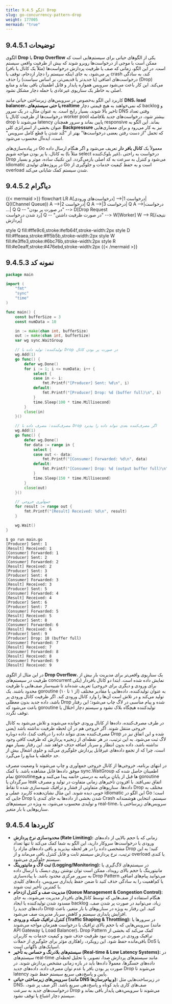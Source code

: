 ```yaml
---
title: 9.4.5 الگو Drop
slug: go-concurrency-pattern-drop
weight: 177005
mermaid: "true"
---
```



## 9.4.5.1 توضیحات

الگوی **Drop** یا **Drop Overflow** یکی از الگوهای حیاتی برای سیستم‌هایی است که ممکن است با موجی از درخواست‌ها روبرو شوند که بیش از ظرفیت واقعی سیستم است. در این الگو، زمانی که صف یا ظرفیت پردازش درخواست‌ها (مثلاً یک کانال یا بافر) پر می‌شود، به جای اینکه سیستم را دچار ازدحام، توقف یا crash کند، به سادگی درخواست‌های اضافی (یا جدیدتر یا قدیمی‌تر، بر اساس سیاست) را حذف (Drop) می‌کند. این کار باعث می‌شود سرویس همواره پایدار و قابل اطمینان باقی بماند و منابع اصلی به خاطر یک سناریوی غیرعادی یا حمله دچار مشکل نشود.

کاربرد این الگو به‌خصوص در سرویس‌های زیرساختی حیاتی مانند **DNS، load balancer، یا حتی سیستم‌های realtime** که نمی‌خواهند به هیچ قیمتی دچار backlog و تاخیر بالا شوند، بسیار رایج است. به عنوان مثال، در یک سرور DNS وقتی تعداد درخواست‌ها از ظرفیت کانال یا worker pool بیشتر شود، درخواست‌های جدید بلافاصله drop می‌شوند تا latency پایین بماند و سرور همچنان responsive بماند. این الگو به عنوان بخشی از استراتژی کلی **Backpressure** نیز به کار می‌رود و برای معماری‌هایی که تحمل "از دست رفتن بعضی درخواست‌ها" بهتر از "کُند شدن یا قطع کامل سرویس" است، ایده‌آل محسوب می‌شود.

در پیاده‌سازی‌های Go معمولاً یک **کانال بافر دار** تعریف می‌شود و اگر هنگام ارسال داده به کانال، با پر بودن مواجه شویم (مثلاً با select غیر بلوک‌کننده)، درخواست به راحتی Drop می‌شود و کنترل به سرعت به کد اصلی بازمی‌گردد. این تکنیک ساده، موثر و بسیار idiomatic در پروژه‌های تولیدی Go است و به حفظ کیفیت خدمات و جلوگیری از overload شدن سیستم کمک شایانی می‌کند.

## 9.4.5.2 دیاگرام

{{< mermaid >}}
flowchart LR
A[درخواست‌های ورودی] -->|درخواست 1| Q((Channel Queue))
A -->|درخواست 2| Q
A -->|درخواست 3| Q
A -->|درخواست ...| Q
Q -- "در صورت پر بودن" --> D[Drop Request<br/>رد شدن درخواست]
Q -- "در صورت ظرفیت داشتن" --> W[Worker]
W --> R[نتیجه/پردازش]

style Q fill:#ffe9c6,stroke:#efb64f,stroke-width:2px
style D fill:#ffeaea,stroke:#ff5b5b,stroke-width:2px
style W fill:#e3ffe3,stroke:#6bc76b,stroke-width:2px
style R fill:#e0eaff,stroke:#476ebd,stroke-width:2px
{{< /mermaid >}}

## 9.4.5.3 نمونه کد

```go
package main

import (
	"fmt"
	"sync"
	"time"
)

func main() {
	const bufferSize = 3
	const numData = 10

	in := make(chan int, bufferSize)
	out := make(chan int, bufferSize)
	var wg sync.WaitGroup

	// تولیدکننده: تولید داده با Drop در صورت پر بودن کانال
	wg.Add(1)
	go func() {
		defer wg.Done()
		for i := 1; i <= numData; i++ {
			select {
			case in <- i:
				fmt.Printf("[Producer] Sent: %d\n", i)
			default:
				fmt.Printf("[Producer] Drop: %d (buffer full)\n", i)
			}
			time.Sleep(100 * time.Millisecond)
		}
		close(in)
	}()

	// مصرف‌کننده: مصرف داده با Drop اگر مصرف‌کننده بعدی نتواند داده را بپذیرد
	wg.Add(1)
	go func() {
		defer wg.Done()
		for data := range in {
			select {
			case out <- data:
				fmt.Printf("[Consumer] Forwarded: %d\n", data)
			default:
				fmt.Printf("[Consumer] Drop: %d (output buffer full)\n", data)
			}
			time.Sleep(150 * time.Millisecond)
		}
		close(out)
	}()

	// جمع‌آوری خروجی
	for result := range out {
		fmt.Printf("[Result] Received: %d\n", result)
	}

	wg.Wait()
}
```

```shell
$ go run main.go
[Producer] Sent: 1
[Result] Received: 1
[Consumer] Forwarded: 1
[Producer] Sent: 2
[Consumer] Forwarded: 2
[Result] Received: 2
[Producer] Sent: 3
[Producer] Sent: 4
[Consumer] Forwarded: 3
[Result] Received: 3
[Producer] Sent: 5
[Consumer] Forwarded: 4
[Result] Received: 4
[Producer] Sent: 6
[Producer] Sent: 7
[Consumer] Forwarded: 5
[Result] Received: 5
[Producer] Sent: 8
[Consumer] Forwarded: 6
[Result] Received: 6
[Producer] Sent: 9
[Producer] Drop: 10 (buffer full)
[Consumer] Forwarded: 7
[Result] Received: 7
[Consumer] Forwarded: 8
[Result] Received: 8
[Consumer] Forwarded: 9
[Result] Received: 9
```

در این مثال از الگوی **Drop Overflow**، یک سناریوی واقعی‌تر برای مدیریت بار بیش از ظرفیت در سیستم‌های concurrent نمایش داده شده است. ابتدا دو کانال بافر‌دار (یکی برای ورودی و دیگری برای خروجی) تعریف شده‌اند تا شبیه‌ساز صف‌هایی با ظرفیت محدود باشند. یک goroutine به عنوان تولیدکننده، داده‌هایی با مقادیر مختلف (از ۱ تا ۱۰) تولید می‌کند و در تلاش است آن‌ها را وارد کانال ورودی کند. اگر ظرفیت کانال ورودی پر باشد، داده جدید بدون معطلی Drop شده و پیام مناسبی در لاگ چاپ می‌شود؛ این رفتار باعث می‌شود که goroutine تولیدکننده هیچگاه بلاک نشود و سیستم دچار اختلال یا توقف نگردد.

در طرف مصرف‌کننده، داده‌ها از کانال ورودی خوانده می‌شوند و تلاش می‌شود به کانال خروجی منتقل شوند. اگر خروجی هم در آن لحظه ظرفیت نداشته باشد (یعنی مصرف‌کننده بعدی نتواند داده را دریافت کند)، داده دوباره Drop شده و این اتفاق نیز در لاگ ثبت می‌شود. به این ترتیب، در هر نقطه‌ای از زنجیره پردازش که ظرفیت کافی وجود نداشته باشد، داده بدون انتظار و سربار اضافه حذف خواهد شد. این رفتار بسیار مهم است، چرا که از تجمع داده‌های غیرقابل پردازش جلوگیری می‌کند و جلوی اشغال بیش از حد حافظه یا منابع را می‌گیرد.

در انتهای برنامه، خروجی‌ها از کانال خروجی جمع‌آوری و چاپ می‌شوند تا وضعیت مصرف موفق داده‌ها قابل مشاهده باشد. با کمک sync.WaitGroup اطمینان حاصل شده که تمام goroutineها قبل از پایان برنامه به درستی خاتمه پیدا می‌کنند و هیچ goroutine سرگردان یا leak اتفاق نمی‌افتد. با افزودن تأخیرهای زمانی متفاوت در تولید و مصرف داده‌ها، سناریوهای متفاوتی از فشار و ترافیک شبیه‌سازی شده تا نقاط Drop مختلف به خوبی دیده شوند. این مثال نشان‌دهنده کاربرد عملی و idiomatic این الگو در Go است؛ جایی که Drop شدن بخشی از داده‌ها به جای کندی یا Crash سیستم، انتخابی هوشمندانه و تولیدی محسوب می‌شود، به ویژه در سیستم‌های real-time، سرویس‌های زیرساختی یا سناریوهایی با بار متغیر.

## 9.4.5.4 کاربردها

- **محدودسازی نرخ پردازش (Rate Limiting):** زمانی که با حجم بالایی از داده‌های ورودی یا درخواست‌ها سروکار دارید، این الگو به شما کمک می‌کند تا تنها تعداد مشخصی داده را در هر لحظه بپذیرید و باقی داده‌های مازاد را Drop کنید؛ به این ترتیب، نرخ پردازش سیستم ثابت و قابل کنترل باقی می‌ماند و از overload یا کندی سیستم جلوگیری می‌شود.
- **ثبت لاگ و مانیتورینگ (Logging/Monitoring):** در سیستم‌های لاگ‌گیری یا مانیتورینگ با حجم بالای رویداد، ممکن است توان نوشتن روی دیسک یا ارسال داده به سرور مرکزی محدود باشد. با پیاده‌سازی Drop Pattern می‌توانید پیام‌های اضافی یا کم‌اهمیت را به سادگی حذف کنید تا ضمن حفظ پایداری سرویس، داده‌های کلیدی با کمترین تأخیر ثبت شوند.
- **مدیریت صف و کنترل ازدحام (Queue Management & Congestion Control):** هنگام استفاده از صف‌هایی که توسط کانال‌های بافر‌دار مدیریت می‌شوند، به جای مسدود شدن تولیدکننده یا ایجاد backlog زیاد، می‌توانید در صورت پر شدن صف، داده‌های جدید را Drop کنید. این رفتار به ویژه در سناریوهای با بار متغیر، باعث افزایش پایداری سیستم و کاهش سربار مدیریت صف می‌شود.
- **کنترل ترافیک شبکه و ورودی (Traffic Shaping & Throttling):** در سرورها یا سرویس‌هایی که با حجم بالای ترافیک یا درخواست همزمان مواجه می‌شوند (مانند API Gateway یا Load Balancer)، Drop Pattern کمک می‌کند که بخشی از ترافیک ورودی در صورت نبود ظرفیت حذف شود و کیفیت خدمات به کاربران باقی‌مانده حفظ شود. این رویکرد، راهکاری مؤثر برای جلوگیری از حملات DoS یا اسپایک‌های ناگهانی است.
- **سیستم‌های بلادرنگ و حساس به تأخیر (Real-time & Low Latency Systems):** در سیستم‌های real-time مانند سیستم‌های پردازش صدا، تصویر، یا تحلیل لحظه‌ای داده‌های حسگرها، معمولاً داده‌ها باید در بازه زمانی مشخص پردازش شوند. در صورت پر بودن بافر یا عدم توان مصرف داده، داده‌های جدید Drop می‌شوند تا latency پایین و پاسخ‌دهی سریع سیستم حفظ شود.
- **سرویس‌های زیرساختی حیاتی (مانند DNS و پیام‌رسان‌ها):** در زیرساخت‌هایی مثل DNS، صف‌های کاری باید کوتاه و پاسخ‌دهی سریع باشد. اگر صف پر شود، درخواست‌های جدید به سرعت Drop می‌شوند تا سرویس‌دهی پایدار باقی بماند و سیستم دچار اشباع یا توقف نشود.
